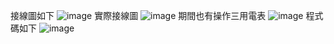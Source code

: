 接線圖如下
![image](https://github.com/charlie0213/image-and-code/blob/main/lab-voice_bb.jpg)
實際接線圖
![image](https://github.com/charlie0213/image-and-code/blob/main/%E8%81%B2%E9%9F%B3%E6%84%9F%E6%B8%AC%E6%A8%A1%E7%B5%84%E6%8E%A5%E7%B7%9A%E5%9C%96.jpg)
期間也有操作三用電表
![image](https://github.com/charlie0213/image-and-code/blob/main/%E4%B8%89%E7%94%A8%E9%9B%BB%E8%A1%A8%E6%93%8D%E4%BD%9C.jpg)
程式碼如下
![image](https://github.com/charlie0213/image-and-code/blob/main/%E6%9C%AA%E5%91%BD%E5%90%8D.png)
